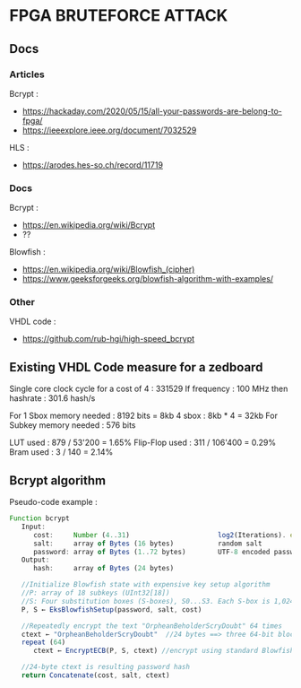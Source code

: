 # FPGA BRUTEFORCE ATTACK

## Docs
### Articles
Bcrypt :
- https://hackaday.com/2020/05/15/all-your-passwords-are-belong-to-fpga/
- https://ieeexplore.ieee.org/document/7032529

HLS :
- https://arodes.hes-so.ch/record/11719

### Docs
Bcrypt :
- https://en.wikipedia.org/wiki/Bcrypt
- ??

Blowfish :
- https://en.wikipedia.org/wiki/Blowfish_(cipher)
- https://www.geeksforgeeks.org/blowfish-algorithm-with-examples/

### Other

VHDL code :
- https://github.com/rub-hgi/high-speed_bcrypt

## Existing VHDL Code measure for a zedboard

Single core clock cycle for a cost of 4 : 331529
If frequency : 100 MHz
then hashrate : 301.6 hash/s

For 1 Sbox memory needed : 8192 bits = 8kb
4 sbox : 8kb * 4 = 32kb
For Subkey memory needed : 576 bits

LUT used : 879 / 53'200 = 1.65%
Flip-Flop used : 311 / 106'400 = 0.29%
Bram used : 3 / 140 = 2.14%


## Bcrypt algorithm

Pseudo-code example :

```js
Function bcrypt
   Input:
      cost:     Number (4..31)                      log2(Iterations). e.g. 12 ==> 212 = 4,096 iterations
      salt:     array of Bytes (16 bytes)           random salt
      password: array of Bytes (1..72 bytes)        UTF-8 encoded password
   Output: 
      hash:     array of Bytes (24 bytes)

   //Initialize Blowfish state with expensive key setup algorithm
   //P: array of 18 subkeys (UInt32[18])
   //S: Four substitution boxes (S-boxes), S0...S3. Each S-box is 1,024 bytes (UInt32[256])
   P, S ← EksBlowfishSetup(password, salt, cost)   

   //Repeatedly encrypt the text "OrpheanBeholderScryDoubt" 64 times
   ctext ← "OrpheanBeholderScryDoubt"  //24 bytes ==> three 64-bit blocks
   repeat (64)
      ctext ← EncryptECB(P, S, ctext) //encrypt using standard Blowfish in ECB mode

   //24-byte ctext is resulting password hash
   return Concatenate(cost, salt, ctext)
```
